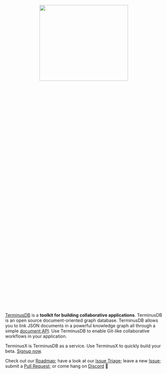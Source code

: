 <p align="center">
<a href="https://terminusdb.com/"><img src="https://assets.terminusdb.com/images/github-header-image-v2.png" width="75%" height="25%" /></a>

[TerminusDB](https://terminusdb.com/) is a **toolkit for building collaborative applications**. TerminusDB is an open source document-oriented graph database. TerminusDB allows you to link JSON documents in a powerful knowledge graph all through a simple [document API](https://terminusdb.com/docs/guides/reference-guides/document-interface). Use TerminusDB to enable Git-like collaborative workflows in your application.

TerminusX is TerminusDB as a service. Use TerminusX to quickly build your beta. [Signup now](https://dashboard.terminusdb.com/). 

Check out our [Roadmap](https://github.com/orgs/terminusdb/projects/2); have a look at our [Issue Triage](https://github.com/orgs/terminusdb/projects/3); leave a new [Issue](https://github.com/terminusdb/terminusdb/issues); submit a [Pull Request](https://github.com/terminusdb/terminusdb/blob/main/docs/CONTRIBUTING.md); or come hang on [Discord](https://discord.gg/yTJKAma) 🚀

